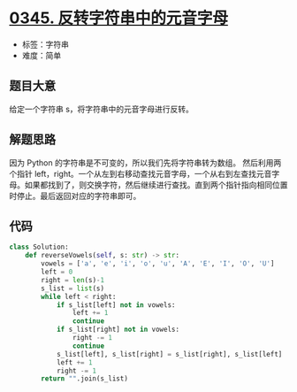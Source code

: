 # [0345. 反转字符串中的元音字母](https://leetcode.cn/problems/reverse-vowels-of-a-string/)

- 标签：字符串
- 难度：简单

## 题目大意

给定一个字符串 s，将字符串中的元音字母进行反转。

## 解题思路

因为 Python 的字符串是不可变的，所以我们先将字符串转为数组。
然后利用两个指针 left，right。一个从左到右移动查找元音字母，一个从右到左查找元音字母。如果都找到了，则交换字符，然后继续进行查找。直到两个指针指向相同位置时停止。最后返回对应的字符串即可。

## 代码

```Python
class Solution:
    def reverseVowels(self, s: str) -> str:
        vowels = ['a', 'e', 'i', 'o', 'u', 'A', 'E', 'I', 'O', 'U']
        left = 0
        right = len(s)-1
        s_list = list(s)
        while left < right:
            if s_list[left] not in vowels:
                left += 1
                continue
            if s_list[right] not in vowels:
                right -= 1
                continue
            s_list[left], s_list[right] = s_list[right], s_list[left]
            left += 1
            right -= 1
        return "".join(s_list)
```

